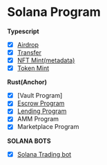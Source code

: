 # Solana Program

**Typescript**
- [x] [Airdrop](./ts-assignment/airdrop.ts)
- [x] [Transfer](./ts-assignment/transfer.ts)
- [x] [NFT Mint(metadata)](./solana-starter/ts/cluster1/nft_metadata.ts)
- [x] [Token Mint](./solana-starter/ts/cluster1/spl_metadata.ts)

**Rust(Anchor)**
- [x] [Vault Program]
- [x] [Escrow Program](./escrow-program/)
- [x] [Lending Program](./lending/)
- [x] AMM Program
- [x] Marketplace Program

**SOLANA BOTS**
- [x] [Solana Trading bot](./solana-trading/)